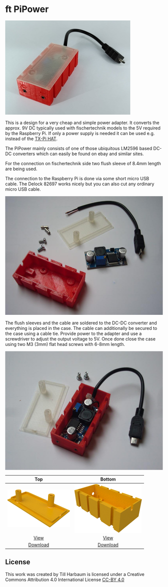 # ft PiPower

![pipower](./images/pipower.jpg)

This is a design for a very cheap and simple power adapter. It
converts the approx. 9V DC typically used with fischertechnik models
to the 5V required by the Raspberry Pi. If only a power supply is
needed it can be used e.g. instead of the [TX-Pi HAT](../../hats/tx-pi-hat).

The PiPower mainly consists of one of those ubiquitous LM2596 based
DC-DC converters which can easily be found on ebay and similar sites.

For the connection on fischertechnik side two flush sleeve of 8.4mm
length are being used.

The connection to the Raspberry Pi is done via some short micro USB cable.
The Delock 82697 works nicely but you can also cut any ordinary micro USB
cable.

![PiPower parts](./images/pipower_parts.jpg)

The flush sleeves and the cable are soldered to the DC-DC converter
and everything is placed in the case. The cable can additionally be
secured to the case using a cable tie. Provide power to the adapter
and use a screwdriver to adjust the output voltage to 5V. Once done
close the case using two M3 (3mm) flat head screws with 6-8mm length.

![PiPower assembled](./images/pipower_assembled.jpg)

| Top | Bottom |
|:---:|:---:|
| ![Top](./images/top.png) | ![Bottom](./images/bottom.png) |
| [View](top.stl) | [View](bottom.stl) |
| [Download](top.stl?raw=true) | [Download](bottom.stl?raw=true) |


## License

This work was created by Till Harbaum is licensed under a Creative Commons Attribution 4.0 International License
[CC-BY 4.0](https://creativecommons.org/licenses/by/4.0/)

